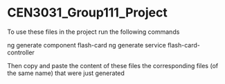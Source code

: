 # CEN3031_Group111_Project

To use these files in the project run the following commands

ng generate component flash-card
ng generate service flash-card-controller

Then copy and paste the content of these files the corresponding files (of the same name) that were just generated

